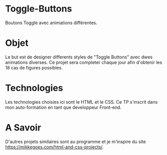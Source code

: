 # Toggle-Buttons
Boutons Toggle avec animations différentes.
# Objet
Le but est de designer differents styles de "Toggle Buttons" avec dwes animations diverses. Ce projet sera completer chaque jour afin d'obtenir les 18 cas de figures possibles.
# Technologies
Les technologies choisies ici sont le HTML et le CSS. Ce TP s'inscrit dans mon auto-formation en tant que developpeur Front-end. 
# A Savoir
D'autres projets similaires sont au programme et je m'inspire du site https://mikkegoes.com/html-and-css-projects/.
